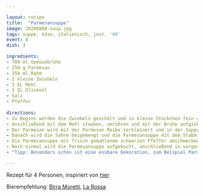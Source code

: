 ```yaml
---

layout: recipe
title:  "Parmesansuppe"
image: 20200808-soup.jpg
tags: suppe, käse, italienisch, jost, '#8'
event: 8
dish: 3

ingredients:
- 700 ml Gemüsebrühe
- 250 g Parmesan
- 250 ml Rahm
- 2 kleine Zwiebeln
- 3 EL Mehl
- 3 EL Olivenöl
- Salz
- Pfeffer
 
directions:
- Zu Beginn werden die Zwiebeln geschält und in kleine Stückchen fein geschnitten. In einem Topf Olivenöl erhitzen und die Zwiebeln darin anschwitzen.
- Anschließend mit dem Mehl stauben, umrühren und mit der Brühe aufgießen. Auf mittlerer Stufe köcheln lassen.
- Der Parmesan wird mit der Parmesan Reibe zerkleinert und in der Suppe zugegeben. Dann lässt man sie einmal aufkochen und kocht sie für 10 Minuten auf mittlerer Hitze. Ab und an umrühren.
- Danach wird die Sahne beigemengt und die Parmesansuppe mit dem Stabmixer püriert.
- Die Parmesansuppe mit frisch gemahlenem schwarzen Pfeffer abschmecken, bei Bedarf noch salzen.
- Noch einmal wird die Parmesansuppe aufgekocht, anschließend in vorgewärmten Tellern anrichten und heiß servieren.
- "Tipp: Besonders schön ist eine essbare Dekoration, zum Beispiel Parmesan Chips. Frische gehackte Kräuter wie Basilikum sind auch sehr dekorativ."

---
```


Rezept für 4 Personen, inspiriert von [hier](https://www.parmesan-parmigiano.de/parmesan-suppe/)

Bierempfehlung: [Birra Moretti](https://www.birramoretti.com/ch/de/homepage), [La Rossa](https://www.birramoretti.com/global/en/birra-moretti-la-rossa)
